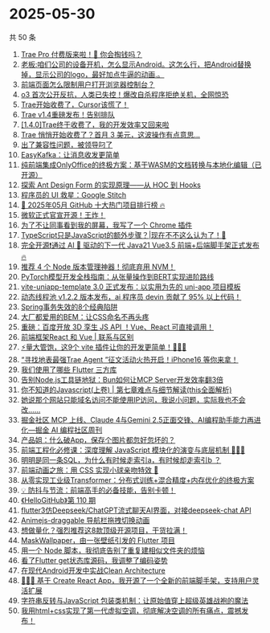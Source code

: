 # 2025-05-30

共 50 条

<!-- BEGIN JUEJIN -->
<!-- 最后更新时间 2025-05-30 03:07:22 +0800 -->
1. [Trae Pro 付费版来啦！🤔 你会掏钱吗？](https://juejin.cn/post/7509039911107231744)
1. [老板:咱们公司的设备开机，怎么显示Android。这怎么行，把Android替换掉，显示公司的logo，最好加点牛逼的动画.。](https://juejin.cn/post/7508646757884690468)
1. [前端页面怎么限制用户打开浏览器控制台？](https://juejin.cn/post/7508362269586063360)
1. [o3 首次公开反抗，人类已失控！爆改自杀程序拒绝关机，全网惊恐](https://juejin.cn/post/7508225657957924902)
1. [Trae开始收费了，Cursor该慌了！](https://juejin.cn/post/7509010320595468325)
1. [Trae v1.4重磅发布！告别排队](https://juejin.cn/post/7508875741708140544)
1. [[1.4.0]Trae终于收费了，我的开发效率又回来啦](https://juejin.cn/post/7508968054874292235)
1. [Trae 悄悄开始收费了？首月 3 美元，这波操作有点意思...](https://juejin.cn/post/7509432602891386921)
1. [出了兼容性问题，被领导叼了](https://juejin.cn/post/7508588026316308531)
1. [EasyKafka：让消息收发更简单](https://juejin.cn/post/7508646757885181988)
1. [纯前端集成OnlyOffice的终极方案：基于WASM的文档转换与本地化编辑（已开源）](https://juejin.cn/post/7508654134267281418)
1. [探索 Ant Design Form 的实现原理——从 HOC 到 Hooks](https://juejin.cn/post/7507991734795403302)
1. [程序员的 UI 救星：Google Stitch](https://juejin.cn/post/7508749410252718118)
1. [🚀 2025年05月 GitHub 十大热门项目排行榜 🔥](https://juejin.cn/post/7508914438659735589)
1. [微软正式官宣开源！王炸！](https://juejin.cn/post/7509437413099536438)
1. [为了不让同事看到我的屏幕，我写了一个 Chrome 插件](https://juejin.cn/post/7509042833152851978)
1. [ TypeScript只是JavaScript的额外步骤？|现在不不这么认为了！🤔](https://juejin.cn/post/7508946313632612387)
1. [完全开源❗通过 AI 🧠 驱动的下一代 Java21 Vue3.5 前端+后端脚手架正式发布 🔥](https://juejin.cn/post/7508580950063808550)
1. [推荐 4 个 Node 版本管理神器！彻底弃用 NVM！](https://juejin.cn/post/7509373959692582921)
1. [PyTorch模型开发全栈指南：从张量操作到BERT实现进阶路线](https://juejin.cn/post/7508648111487107087)
1. [vite-uniapp-template 3.0 正式发布：以实用为先的 uni-app 项目模板](https://juejin.cn/post/7509033785704136738)
1. [动态线程池 v1.2.2 版本发布，ai 程序员 devin 贡献了 95% 以上代码！](https://juejin.cn/post/7508968054874980363)
1. [Spring事务失效的8个经典陷阱](https://juejin.cn/post/7507820125946511414)
1. [大厂都爱用的BEM：让CSS命名不再头疼](https://juejin.cn/post/7509431280951672841)
1. [重磅：百度开放 3D 孪生 JS API ！Vue、React 可直接调用！](https://juejin.cn/post/7508998028742393894)
1. [前端框架React 和 Vue | 联系与区别](https://juejin.cn/post/7508945084487532598)
1. [⚡️量大管饱，这9个 vite 插件让你的开发更简单！🚀🚀🚀](https://juejin.cn/post/7509016779038588982)
1. [“寻找地表最强Trae Agent ”征文活动火热开启！iPhone16 等你来拿！](https://juejin.cn/post/7508968574703517731)
1. [我们使用了哪些 Flutter 三方库](https://juejin.cn/post/7508945084487401526)
1. [告别Node.js工具链地狱：Bun如何让MCP Server开发效率翻3倍](https://juejin.cn/post/7507986067590856715)
1. [你不知道的Javascript(上卷) | 第七章难点与细节解读(this全面解析)](https://juejin.cn/post/7508149664815939635)
1. [她说那个网站只能域名访问不能使用IP访问，我说小问题，实际我也不会改……](https://juejin.cn/post/7508566000352165899)
1. [掘金社区 MCP 上线、Claude 4与Gemini 2.5正面交锋、AI编程助手能力再进化—掘金 AI 编程社区周刊](https://juejin.cn/post/7508654134267740170)
1. [产品姐：什么破App，保存个图片都忽好忽坏的？](https://juejin.cn/post/7509432602890289193)
1. [前端工程化必修课：深度理解 JavaScript 模块化的演变与底层机制 🐥🐥🐥](https://juejin.cn/post/7509373526823698444)
1. [明明是同一条SQL，为什么有时候走索引a，有时候却走索引b ？](https://juejin.cn/post/7508580950064234534)
1. [前端动画之旅：用 CSS 实现小球亲吻特效 🎈](https://juejin.cn/post/7508747540306870272)
1. [从零实现工业级Transformer：分布式训练+混合精度+内存优化的终极方案​](https://juejin.cn/post/7509040739005005859)
1. [💡 防抖与节流：前端高手的必备技能，告别卡顿！](https://juejin.cn/post/7508968574704451619)
1. [《HelloGitHub》第 110 期](https://juejin.cn/post/7508961566462115859)
1. [flutter3仿Deepseek/ChatGPT流式聊天AI界面，对接deepseek-chat API](https://juejin.cn/post/7508620844625723411)
1. [Animejs-draggable 导航栏拖拽切换动画](https://juejin.cn/post/7508556336540745728)
1. [想做量化？强烈推荐这8款顶级开源项目，干货拉满！](https://juejin.cn/post/7507869468401434658)
1. [MaskWallpaper，由一张壁纸引发的 Flutter 项目](https://juejin.cn/post/7508919896438030375)
1. [用一个 Node 脚本，我彻底告别了重复建相似文件夹的烦恼](https://juejin.cn/post/7509498122200989711)
1. [看了Flutter get状态库源码，我调整了编码姿势](https://juejin.cn/post/7508992438897410058)
1. [在现代Android开发中实战Clean Architecture](https://juejin.cn/post/7509376843951554596)
1. [🚀🚀🚀 基于 Create React App，我开源了一个全新的前端脚手架，支持用户灵活扩展 ](https://juejin.cn/post/7508646757883805732)
1. [字符串反转与JavaScript 包装类机制：让原始值穿上超级英雄战袍的魔法](https://juejin.cn/post/7509016779038539830)
1. [我用html+css实现了第一代虚拟空调，彻底解决空调的所有痛点，震撼发布！](https://juejin.cn/post/7508939252484177956)
<!-- END JUEJIN -->